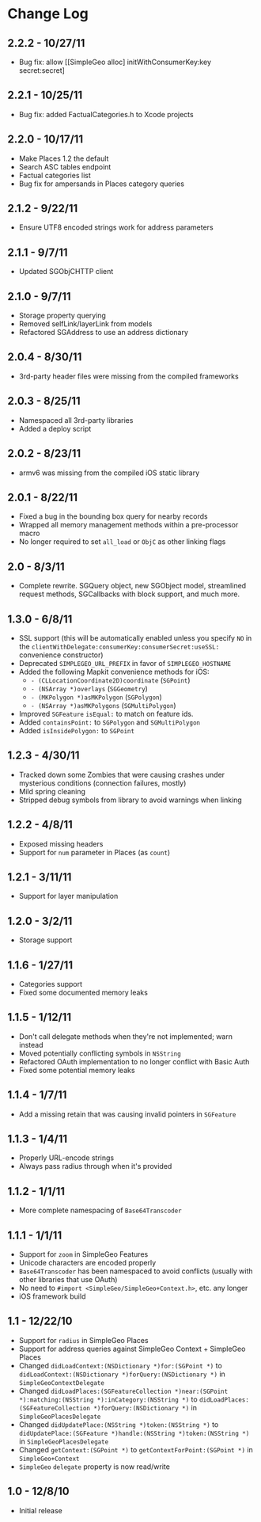 # Change Log

## 2.2.2 - 10/27/11

* Bug fix: allow [[SimpleGeo alloc] initWithConsumerKey:key secret:secret]

## 2.2.1 - 10/25/11

* Bug fix: added FactualCategories.h to Xcode projects

## 2.2.0 - 10/17/11

* Make Places 1.2 the default
* Search ASC tables endpoint
* Factual categories list
* Bug fix for ampersands in Places category queries

## 2.1.2 - 9/22/11

* Ensure UTF8 encoded strings work for address parameters

## 2.1.1 - 9/7/11

* Updated SGObjCHTTP client

## 2.1.0 - 9/7/11

* Storage property querying
* Removed selfLink/layerLink from models
* Refactored SGAddress to use an address dictionary

## 2.0.4 - 8/30/11

* 3rd-party header files were missing from the compiled frameworks

## 2.0.3 - 8/25/11

* Namespaced all 3rd-party libraries
* Added a deploy script

## 2.0.2 - 8/23/11

* armv6 was missing from the compiled iOS static library

## 2.0.1 - 8/22/11

* Fixed a bug in the bounding box query for nearby records
* Wrapped all memory management methods within a pre-processor macro
* No longer required to set `all_load` or `ObjC` as other linking flags

## 2.0 - 8/3/11

* Complete rewrite. SGQuery object, new SGObject model, streamlined request methods, SGCallbacks with block support, and much more.

## 1.3.0 - 6/8/11

* SSL support (this will be automatically enabled unless you specify `NO` in
  the `clientWithDelegate:consumerKey:consumerSecret:useSSL:` convenience
  constructor)
* Deprecated `SIMPLEGEO_URL_PREFIX` in favor of `SIMPLEGEO_HOSTNAME`
* Added the following Mapkit convenience methods for iOS:
    * `- (CLLocationCoordinate2D)coordinate` (`SGPoint`)
    * `- (NSArray *)overlays` (`SGGeometry`)
    * `- (MKPolygon *)asMKPolygon` (`SGPolygon`)
    * `- (NSArray *)asMKPolygons` (`SGMultiPolygon`)
* Improved `SGFeature` `isEqual:` to match on feature ids.
* Added `containsPoint:` to `SGPolygon` and `SGMultiPolygon`
* Added `isInsidePolygon:` to `SGPoint`

## 1.2.3 - 4/30/11

* Tracked down some Zombies that were causing crashes under mysterious
  conditions (connection failures, mostly)
* Mild spring cleaning
* Stripped debug symbols from library to avoid warnings when linking

## 1.2.2 - 4/8/11

* Exposed missing headers
* Support for `num` parameter in Places (as `count`)

## 1.2.1 - 3/11/11

* Support for layer manipulation

## 1.2.0 - 3/2/11

* Storage support

## 1.1.6 - 1/27/11

* Categories support
* Fixed some documented memory leaks

## 1.1.5 - 1/12/11

* Don't call delegate methods when they're not implemented; warn instead
* Moved potentially conflicting symbols in `NSString`
* Refactored OAuth implementation to no longer conflict with Basic Auth
* Fixed some potential memory leaks

## 1.1.4 - 1/7/11

* Add a missing retain that was causing invalid pointers in `SGFeature`

## 1.1.3 - 1/4/11

* Properly URL-encode strings
* Always pass radius through when it's provided

## 1.1.2 - 1/1/11

* More complete namespacing of `Base64Transcoder`

## 1.1.1 - 1/1/11

* Support for `zoom` in SimpleGeo Features
* Unicode characters are encoded properly 
* `Base64Transcoder` has been namespaced to avoid conflicts (usually with other
  libraries that use OAuth) 
* No need to `#import <SimpleGeo/SimpleGeo+Context.h>`, etc. any longer
* iOS framework build

## 1.1 - 12/22/10

* Support for `radius` in SimpleGeo Places
* Support for address queries against SimpleGeo Context + SimpleGeo Places
* Changed `didLoadContext:(NSDictionary *)for:(SGPoint *)` to
  `didLoadContext:(NSDictionary *)forQuery:(NSDictionary *)` in
  `SimpleGeoContextDelegate`
* Changed `didLoadPlaces:(SGFeatureCollection *)near:(SGPoint *):matching:(NSString *):inCategory:(NSString *)`
  to `didLoadPlaces:(SGFeatureCollection *)forQuery:(NSDictionary *)` in
  `SimpleGeoPlacesDelegate`
* Changed `didUpdatePlace:(NSString *)token:(NSString *)` to
  `didUpdatePlace:(SGFeature *)handle:(NSString *)token:(NSString *)` in
  `SimpleGeoPlacesDelegate`
* Changed `getContext:(SGPoint *)` to `getContextForPoint:(SGPoint *)` in
  `SimpleGeo+Context`
* `SimpleGeo` `delegate` property is now read/write

## 1.0 - 12/8/10

* Initial release
